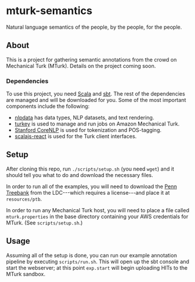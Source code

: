 # mturk-semantics

Natural language semantics of the people, by the people, for the people.

## About

This is a project for gathering semantic annotations from the crowd on Mechanical Turk (MTurk).
Details on the project coming soon.

### Dependencies

To use this project,
you need [Scala](http://www.scala-lang.org/) and [sbt](http://www.scala-sbt.org/).
The rest of the dependencies are managed and will be downloaded for you.
Some of the most important components include the following:
 * [nlpdata](http://www.github.com/julianmichael/nlpdata) has data types, NLP datasets, and text rendering.
 * [turkey](http://www.github.com/julianmichael/turkey) is used to manage and run jobs on Amazon Mechanical Turk.
 * [Stanford CoreNLP](http://stanfordnlp.github.io/CoreNLP/) is used for tokenization and POS-tagging.
 * [scalajs-react](https://github.com/japgolly/scalajs-react) is used for the Turk client interfaces.

## Setup

After cloning this repo, run ```./scripts/setup.sh``` (you need `wget`)
and it should tell you what to do and download the necessary files.

In order to run all of the examples, you will need to download the
[Penn Treebank](https://catalog.ldc.upenn.edu/ldc99t42) from the LDC---which requires a license---and
place it at `resources/ptb`.

In order to run any Mechanical Turk host, you will need to place a file called `mturk.properties`
in the base directory containing your AWS credentials for MTurk. (See `scripts/setup.sh`.)

## Usage

Assuming all of the setup is done, you can run our example annotation pipeline by executing `scripts/run.sh`.
This will open up the sbt console and start the webserver; at this point `exp.start` will begin uploading
HITs to the MTurk sandbox.
